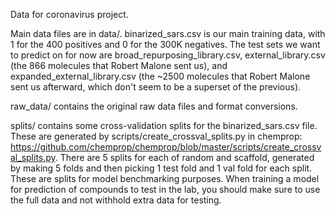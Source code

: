 Data for coronavirus project. 

Main data files are in data/. 
binarized_sars.csv is our main training data, with 1 for the 400 positives and 0 for the 300K negatives. 
The test sets we want to predict on for now are broad_repurposing_library.csv, external_library.csv (the 866 molecules that Robert Malone sent us), and expanded_external_library.csv (the ~2500 molecules that Robert Malone sent us afterward, which don't seem to be a superset of the previous). 

raw_data/ contains the original raw data files and format conversions. 

splits/ contains some cross-validation splits for the binarized_sars.csv file. These are generated by scripts/create_crossval_splits.py in chemprop: https://github.com/chemprop/chemprop/blob/master/scripts/create_crossval_splits.py. There are 5 splits for each of random and scaffold, generated by making 5 folds and then picking 1 test fold and 1 val fold for each split. These are splits for model benchmarking purposes. When training a model for prediction of compounds to test in the lab, you should make sure to use the full data and not withhold extra data for testing. 
